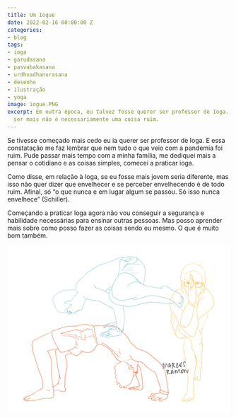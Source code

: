 ```yaml
---
title: Um Iogue
date: 2022-02-16 00:00:00 Z
categories:
- blog
tags:
- ioga
- garudasana
- pasvabakasana
- urdhvadhanurasana
- desenho
- ilustração
- yoga
image: iogue.PNG
excerpt: Em outra época, eu talvez fosse querer ser professor de Ioga. Mas não poder
  ser mais não é necessariamente uma coisa ruim.
---
```


Se tivesse começado mais cedo eu ia querer ser professor de Ioga. E essa constatação me faz lembrar que nem tudo o que veio com a pandemia foi ruim. Pude passar mais tempo com a minha família, me dediquei mais a pensar o cotidiano e as coisas simples, comecei a praticar ioga.

Como disse, em relação à Ioga, se eu fosse mais jovem seria diferente, mas isso não quer dizer que envelhecer e se perceber envelhecendo é de todo ruim. Afinal, só “o que nunca e em lugar algum se passou. Só isso nunca envelhece” (Schiller).

Começando a praticar Ioga agora não vou conseguir a segurança e habilidade necessárias para ensinar outras pessoas. Mas posso aprender mais sobre como posso fazer as coisas sendo eu mesmo. O que é muito bom também.

<img src="/assets/images/iogue.PNG">
